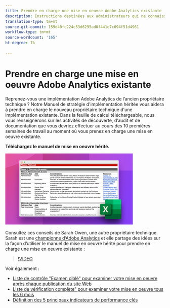 ```yaml
---
title: Prendre en charge une mise en oeuvre Adobe Analytics existante
description: Instructions destinées aux administrateurs qui ne connaissent pas une mise en oeuvre Adobe Analytics existante.
translation-type: tm+mt
source-git-commit: 159d40fc224c53d6295ad0f441e7c694f51d4961
workflow-type: tm+mt
source-wordcount: '165'
ht-degree: 1%

---
```



# Prendre en charge une mise en oeuvre Adobe Analytics existante

Reprenez-vous une implémentation Adobe Analytics de l’ancien propriétaire technique ? Notre Manuel de stratégie d&#39;implémentation héritée vous aidera à prendre en charge le nouveau propriétaire technique d&#39;une implémentation existante. Dans la feuille de calcul téléchargeable, nous vous renseignerons sur les activités de découverte, d’audit et de documentation que vous devriez effectuer au cours des 10 premières semaines de travail au moment où vous prenez en charge une mise en oeuvre existante.

**Téléchargez le manuel de mise en oeuvre [ ](assets/adobe_analytics_inherited_implementation_playbook.xlsx)hérité.**

![Manuel de stratégie](assets/inherited-impl-playbook.png)

Consultez ces conseils de Sarah Owen, une autre propriétaire technique. Sarah est une [championne d’Adobe Analytics](https://blog.adobe.com/en/publish/2020/10/27/adobe-analytics-champion-program.html#gs.ldf97p) et elle partage des idées sur la façon d’utiliser le manuel de mise en oeuvre hérité pour prendre en charge une mise en oeuvre existante :

>[!VIDEO](https://video.tv.adobe.com/v/327314/?quality=12&learn=on)

Voir également :

* [Liste de contrôle &quot;Examen ciblé&quot; pour examiner votre mise en oeuvre après chaque publication du site Web](/help/implement/review/focused-review.md)
* [Liste de vérification complète&quot; pour examiner votre mise en oeuvre tous les 6 mois](/help/implement/review/full-review.md)
* [Définition des 5 principaux indicateurs de performance clés](/help/implement/review/define-kpis.md)
